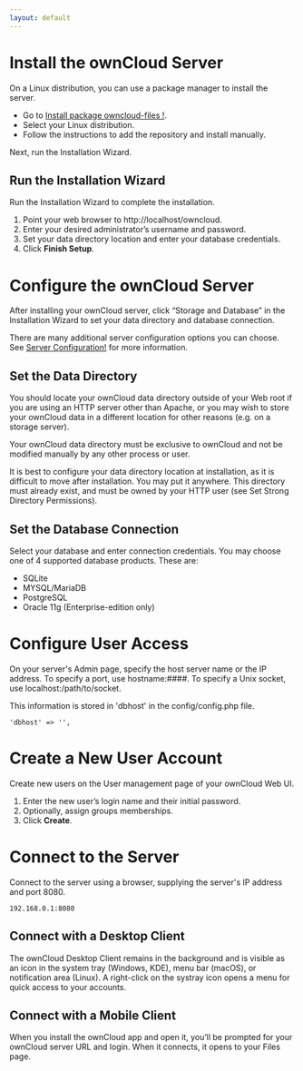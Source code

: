 ```yaml
---
layout: default
---
```




# Install the ownCloud Server

On a Linux distribution, you can use a package manager to install the server.

- Go to [ Install package owncloud-files !](http://download.owncloud.org/download/repositories/10.0/owncloud/).
- Select your Linux distribution.
- Follow the instructions to add the repository and install manually.

Next, run the Installation Wizard.

## Run the Installation Wizard

Run the Installation Wizard to complete the installation.

   1. Point your web browser to http://localhost/owncloud.
   2. Enter your desired administrator’s username and password.
   3. Set your data directory location and enter your database credentials.
   4. Click __Finish Setup__.

# Configure the ownCloud Server

After installing your ownCloud server, click “Storage and Database” in the Installation Wizard to set your data directory and database connection.

There are many additional server configuration options you can choose. See [Server Configuration!](https://doc.owncloud.org/server/latest/admin_manual/configuration/server/) for more information.

## Set the Data Directory

You should locate your ownCloud data directory outside of your Web root if you are using an HTTP server other than Apache, or you may wish to store your ownCloud data in a different location for other reasons (e.g. on a storage server).

Your ownCloud data directory must be exclusive to ownCloud and not be modified manually by any other process or user.

It is best to configure your data directory location at installation, as it is difficult to move after installation. You may put it anywhere. This directory must already exist, and must be owned by your HTTP user (see Set Strong Directory Permissions).

## Set the Database Connection

Select your database and enter connection credentials. You may choose one of 4 supported database products. These are:

   * SQLite
   * MYSQL/MariaDB
   * PostgreSQL
   * Oracle 11g (Enterprise-edition only)

# Configure User Access

On your server's Admin page, specify the host server name or the IP address. To specify a port, use hostname:####. To specify a Unix socket, use localhost:/path/to/socket.

This information is stored in 'dbhost' in the  config/config.php file.

    'dbhost' => '',

# Create a New User Account

Create new users on the User management page of your ownCloud Web UI.

   1. Enter the new user’s login name and their initial password.
   2. Optionally, assign groups memberships.
   3. Click __Create__.

# Connect to the Server

Connect to the server using a browser, supplying the server's IP address and port 8080.

    192.168.0.1:8080

## Connect with a Desktop Client

The ownCloud Desktop Client remains in the background and is visible as an icon in the system tray (Windows, KDE), menu bar (macOS), or notification area (Linux). A right-click on the systray icon opens a menu for quick access to your accounts.

## Connect with a Mobile Client

When you install the ownCloud app and open it, you’ll be prompted for your ownCloud server URL and login. When it connects, it opens to your Files page.
